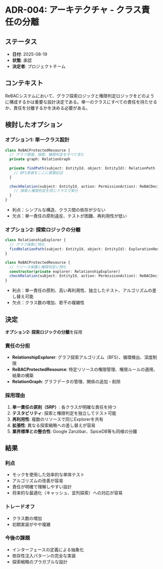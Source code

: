 # ADR-004: アーキテクチャ - クラス責任の分離

## ステータス
- **日付**: 2025-08-19
- **状態**: 承認
- **決定者**: プロジェクトチーム

## コンテキスト

ReBACシステムにおいて、グラフ探索ロジックと権限判定ロジックをどのように構成するかは重要な設計決定である。単一のクラスにすべての責任を持たせるか、責任を分離するかを決める必要がある。

## 検討したオプション

### オプション1: 単一クラス設計
```typescript
class ReBACProtectedResource {
  // グラフ管理、探索、権限判定をすべて含む
  private graph: RelationGraph
  
  private findPath(subject: EntityId, object: EntityId): RelationPath | null {
    // BFS実装をここに直接記述
  }
  
  checkRelation(subject: EntityId, action: PermissionAction): ReBACDecision {
    // 探索と権限判定を同じクラスで実行
  }
}
```
- 利点：シンプルな構造、クラス間の依存が少ない
- 欠点：単一責任の原則違反、テストが困難、再利用性が低い

### オプション2: 探索ロジックの分離
```typescript
class RelationshipExplorer {
  // グラフ探索に特化
  findRelationPath(subject: EntityId, object: EntityId): ExplorationResult
}

class ReBACProtectedResource {
  // リソース保護と権限判定に特化
  constructor(private explorer: RelationshipExplorer)
  checkRelation(subject: EntityId, action: PermissionAction): ReBACDecision
}
```
- 利点：単一責任の原則、高い再利用性、独立したテスト、アルゴリズムの差し替え可能
- 欠点：クラス数の増加、若干の複雑性

## 決定

**オプション2: 探索ロジックの分離**を採用

### 責任の分担
- **RelationshipExplorer**: グラフ探索アルゴリズム（BFS）、循環検出、深度制限
- **ReBACProtectedResource**: 特定リソースの権限管理、権限ルールの適用、結果の構築
- **RelationGraph**: グラフデータの管理、関係の追加・削除

### 採用理由

1. **単一責任の原則（SRP）**: 各クラスが明確な責任を持つ
2. **テスタビリティ**: 探索と権限判定を独立してテスト可能
3. **再利用性**: 複数のリソースで同じExplorerを共有
4. **拡張性**: 異なる探索戦略への差し替えが容易
5. **業界標準との整合性**: Google Zanzibar、SpiceDB等も同様の分離

## 結果

### 利点
- モックを使用した効率的な単体テスト
- アルゴリズムの改善が容易
- 責任が明確で理解しやすい設計
- 将来的な最適化（キャッシュ、並列探索）への対応が容易

### トレードオフ
- クラス数の増加
- 初期実装がやや複雑

### 今後の課題
- インターフェースの定義による抽象化
- 依存性注入パターンの完全な実装
- 探索戦略のプラガブルな設計